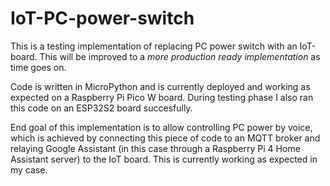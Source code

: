 # IoT-PC-power-switch 

This is a testing implementation of replacing PC power switch with an IoT-board. This will be improved to a *more production ready implementation* as time goes on.

Code is written in MicroPython and is currently deployed and working as expected on a Raspberry Pi Pico W board. During testing phase I also ran this code on an ESP32S2 board succesfully.

End goal of this implementation is to allow controlling PC power by voice, which is achieved by connecting this piece of code to an MQTT broker and relaying Google Assistant (in this case through a Raspberry Pi 4 Home Assistant server) to the IoT board. This is currently working as expected in my case.
